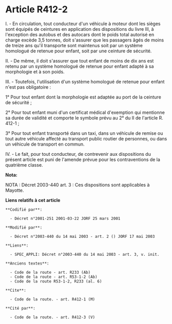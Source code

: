 # Article R412-2

I. - En circulation, tout conducteur d'un véhicule à moteur dont les sièges sont équipés de ceintures en application des
dispositions du livre III, à l'exception des autobus et des autocars dont le poids total autorisé en charge excède 3,5
tonnes, doit s'assurer que les passagers âgés de moins de treize ans qu'il transporte sont maintenus soit par un système
homologué de retenue pour enfant, soit par une ceinture de sécurité.

II. - De même, il doit s'assurer que tout enfant de moins de dix ans est retenu par un système homologué de retenue pour
enfant adapté à sa morphologie et à son poids.

III. - Toutefois, l'utilisation d'un système homologué de retenue pour enfant n'est pas obligatoire :

1° Pour tout enfant dont la morphologie est adaptée au port de la ceinture de sécurité ;

2° Pour tout enfant muni d'un certificat médical d'exemption qui mentionne sa durée de validité et comporte le symbole prévu
au 2° du II de l'article R. 412-1 ;

3° Pour tout enfant transporté dans un taxi, dans un véhicule de remise ou tout autre véhicule affecté au transport public
routier de personnes, ou dans un véhicule de transport en commun.

IV. - Le fait, pour tout conducteur, de contrevenir aux dispositions du présent article est puni de l'amende prévue pour les
contraventions de la quatrième classe.

**Nota:**

NOTA : Décret 2003-440 art. 3 : Ces dispositions sont applicables à Mayotte.

**Liens relatifs à cet article**

	**Codifié par**:

	  - Décret n°2001-251 2001-03-22 JORF 25 mars 2001

	**Modifié par**:

	  - Décret n°2003-440 du 14 mai 2003 - art. 2 () JORF 17 mai 2003

	**Liens**:

	  - SPEC_APPLI: Décret n°2003-440 du 14 mai 2003 - art. 3, v. init.

	**Anciens textes**:

	  - Code de la route - art. R233 (Ab)
	  - Code de la route - art. R53-1-2 (Ab)
	  - Code de la route R53-1-2, R233 (al. 6)

	**Cite**:

	  - Code de la route. - art. R412-1 (M)

	**Cité par**:

	  - Code de la route. - art. R412-3 (V)
